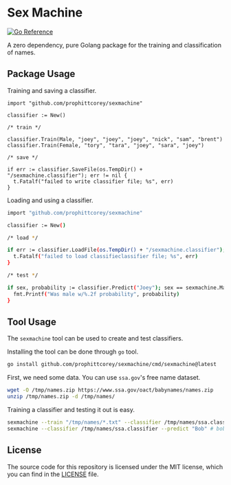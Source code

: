 # Sex Machine

[![Go Reference](https://pkg.go.dev/badge/github.com/prophittcorey/sexmachine.svg)](https://pkg.go.dev/github.com/prophittcorey/sexmachine)

A zero dependency, pure Golang package for the training and classification of names.

## Package Usage

Training and saving a classifier.

```golang
import "github.com/prophittcorey/sexmachine"

classifier := New()

/* train */

classifier.Train(Male, "joey", "joey", "joey", "nick", "sam", "brent")
classifier.Train(Female, "tory", "tara", "joey", "sara", "joey")

/* save */

if err := classifier.SaveFile(os.TempDir() + "/sexmachine.classifier"); err != nil {
  t.Fatalf("failed to write classifier file; %s", err)
}
```

Loading and using a classifier.

```bash
import "github.com/prophittcorey/sexmachine"

classifier := New()

/* load */

if err := classifier.LoadFile(os.TempDir() + "/sexmachine.classifier"); err != nil {
  t.Fatalf("failed to load classifieclassifier file; %s", err)
}

/* test */

if sex, probability := classifier.Predict("Joey"); sex == sexmachine.Male {
  fmt.Printf("Was male w/%.2f probability", probability)
}
```

## Tool Usage

The `sexmachine` tool can be used to create and test classifiers.

Installing the tool can be done through `go` tool.

```bash
go install github.com/prophittcorey/sexmachine/cmd/sexmachine@latest
```

First, we need some data. You can use `ssa.gov`'s free name dataset.

```bash
wget -O /tmp/names.zip https://www.ssa.gov/oact/babynames/names.zip
unzip /tmp/names.zip -d /tmp/names/
```

Training a classifier and testing it out is easy.

```bash
sexmachine --train "/tmp/names/*.txt" --classifier /tmp/names/ssa.classifier
sexmachine --classifier /tmp/names/ssa.classifier --predict "Bob" # bob is male (99.65%)
```

## License

The source code for this repository is licensed under the MIT license, which you can
find in the [LICENSE](LICENSE.md) file.
